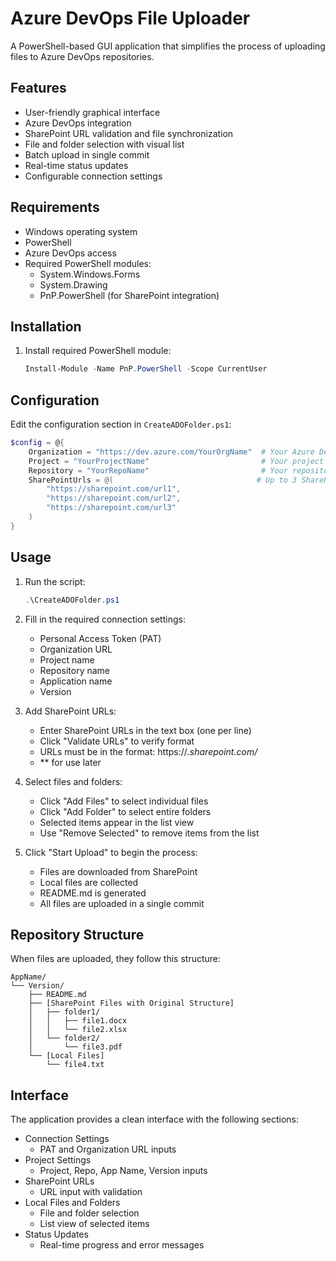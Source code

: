 # Azure DevOps File Uploader

A PowerShell-based GUI application that simplifies the process of uploading files to Azure DevOps repositories.

## Features

- User-friendly graphical interface
- Azure DevOps integration
- SharePoint URL validation and file synchronization
- File and folder selection with visual list
- Batch upload in single commit
- Real-time status updates
- Configurable connection settings

## Requirements

- Windows operating system
- PowerShell
- Azure DevOps access
- Required PowerShell modules:
  - System.Windows.Forms
  - System.Drawing
  - PnP.PowerShell (for SharePoint integration)

## Installation

1. Install required PowerShell module:

   ```powershell
   Install-Module -Name PnP.PowerShell -Scope CurrentUser
   ```

## Configuration

Edit the configuration section in `CreateADOFolder.ps1`:

```powershell
$config = @{
    Organization = "https://dev.azure.com/YourOrgName"  # Your Azure DevOps organization URL
    Project = "YourProjectName"                         # Your project name
    Repository = "YourRepoName"                         # Your repository name
    SharePointUrls = @(                                # Up to 3 SharePoint URLs
        "https://sharepoint.com/url1",
        "https://sharepoint.com/url2",
        "https://sharepoint.com/url3"
    )
}
```

## Usage

1. Run the script:

   ```powershell
   .\CreateADOFolder.ps1
   ```

2. Fill in the required connection settings:
   - Personal Access Token (PAT)
   - Organization URL
   - Project name
   - Repository name
   - Application name
   - Version

3. Add SharePoint URLs:
   - Enter SharePoint URLs in the text box (one per line)
   - Click "Validate URLs" to verify format
   - URLs must be in the format: https://*.sharepoint.com/*
   - ** for use later

4. Select files and folders:
   - Click "Add Files" to select individual files
   - Click "Add Folder" to select entire folders
   - Selected items appear in the list view
   - Use "Remove Selected" to remove items from the list

5. Click "Start Upload" to begin the process:
   - Files are downloaded from SharePoint
   - Local files are collected
   - README.md is generated
   - All files are uploaded in a single commit

## Repository Structure

When files are uploaded, they follow this structure:

```
AppName/
└── Version/
    ├── README.md
    ├── [SharePoint Files with Original Structure]
    │   ├── folder1/
    │   │   ├── file1.docx
    │   │   └── file2.xlsx
    │   └── folder2/
    │       └── file3.pdf
    └── [Local Files]
        └── file4.txt
```

## Interface

The application provides a clean interface with the following sections:

- Connection Settings
  - PAT and Organization URL inputs
- Project Settings
  - Project, Repo, App Name, Version inputs
- SharePoint URLs
  - URL input with validation
- Local Files and Folders
  - File and folder selection
  - List view of selected items
- Status Updates
  - Real-time progress and error messages
